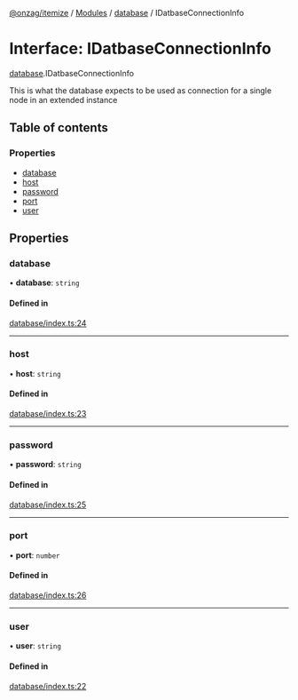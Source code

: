 [@onzag/itemize](../README.md) / [Modules](../modules.md) / [database](../modules/database.md) / IDatbaseConnectionInfo

# Interface: IDatbaseConnectionInfo

[database](../modules/database.md).IDatbaseConnectionInfo

This is what the database expects to be used as connection
for a single node in an extended instance

## Table of contents

### Properties

- [database](database.IDatbaseConnectionInfo.md#database)
- [host](database.IDatbaseConnectionInfo.md#host)
- [password](database.IDatbaseConnectionInfo.md#password)
- [port](database.IDatbaseConnectionInfo.md#port)
- [user](database.IDatbaseConnectionInfo.md#user)

## Properties

### database

• **database**: `string`

#### Defined in

[database/index.ts:24](https://github.com/onzag/itemize/blob/f2db74a5/database/index.ts#L24)

___

### host

• **host**: `string`

#### Defined in

[database/index.ts:23](https://github.com/onzag/itemize/blob/f2db74a5/database/index.ts#L23)

___

### password

• **password**: `string`

#### Defined in

[database/index.ts:25](https://github.com/onzag/itemize/blob/f2db74a5/database/index.ts#L25)

___

### port

• **port**: `number`

#### Defined in

[database/index.ts:26](https://github.com/onzag/itemize/blob/f2db74a5/database/index.ts#L26)

___

### user

• **user**: `string`

#### Defined in

[database/index.ts:22](https://github.com/onzag/itemize/blob/f2db74a5/database/index.ts#L22)
